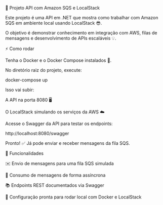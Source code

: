 🚀 Projeto API com Amazon SQS e LocalStack

Este projeto é uma API em .NET que mostra como trabalhar com Amazon SQS em ambiente local usando LocalStack 😎.

O objetivo é demonstrar conhecimento em integração com AWS, filas de mensagens e desenvolvimento de APIs escaláveis 💡.

⚡ Como rodar

Tenha o Docker e o Docker Compose instalados 🐳.

No diretório raiz do projeto, execute:

docker-compose up

Isso vai subir:

A API na porta 8080 🖥️

O LocalStack simulando os serviços da AWS ☁️

Acesse o Swagger da API para testar os endpoints:

http://localhost:8080/swagger

Pronto! ✅ Já pode enviar e receber mensagens da fila SQS.

📝 Funcionalidades

✉️ Envio de mensagens para uma fila SQS simulada

🔄 Consumo de mensagens de forma assíncrona

📚 Endpoints REST documentados via Swagger

🐳 Configuração pronta para rodar local com Docker e LocalStack
